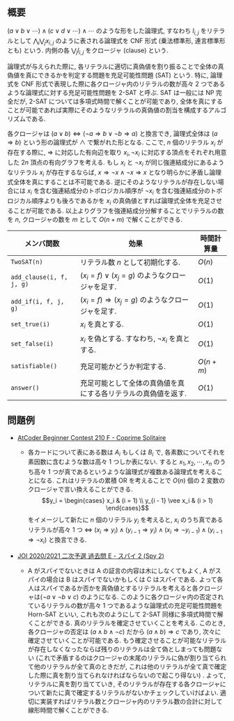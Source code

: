 ## 概要
$(a \vee b \vee \cdots) \wedge (c \vee d \vee \cdots) \wedge \cdots$ のような形をした論理式, すなわち $l_{i,j}$ をリテラルとして $\bigwedge_i \bigvee_j x_{i,j}$ のように表される論理式を CNF 形式 (乗法標準形, 連言標準形とも) という. 内側の各 $\bigvee_j l_{i,j}$ をクロージャ (clause) という.

論理式が与えられた際に, 各リテラルに適切に真偽値を割り振ることで全体の真偽値を真にできるかを判定する問題を充足可能性問題 (SAT) という. 特に, 論理式を CNF 形式で表現した際に各クロージャ内のリテラルの数が高々 2 つであるような論理式に対する充足可能性問題を 2-SAT と呼ぶ. SAT は一般には NP 完全だが, 2-SAT については多項式時間で解くことが可能であり, 全体を真にすることが可能であれば実際にそのようなリテラルの真偽値の割当を構成するアルゴリズムである.

各クロージャは $(a \vee b) \iff (\neg a \Rightarrow b \vee \neg b \Rightarrow a)$ と換言でき, 論理式全体は $(a \Rightarrow b)$ という形の論理式が $\wedge$ で繋がれた形となる. ここで, $n$ 個のリテラル $x_i$ が存在する際に, $\Rightarrow$ に対応した有向辺を取り $x_i, \neg x_i$ に対応する頂点をそれぞれ用意した $2n$ 頂点の有向グラフを考える. もし $x_i$ と $\neg x_i$ が同じ強連結成分にあるようなリテラル $x_i$ が存在するならば, $x \Rightarrow \neg x \wedge \neg x \Rightarrow x$ となり明らかに矛盾し論理式全体を真にすることは不可能である. 逆にそのようなリテラルが存在しない場合には $x_i$ を含む強連結成分のトポロジカル順序が $\neg x_i$ を含む強連結成分のトポロジカル順序よりも後ろであるかを $x_i$ の真偽値とすれば論理式全体を充足させることが可能である. 以上よりグラフを強連結成分分解することでリテラルの数を $n$, クロージャの数を $m$ として $O(n + m)$ で解くことができる.

| メンバ関数               | 効果                                                          | 時間計算量 |
| ------------------------ | ------------------------------------------------------------- | ---------- |
| `TwoSAT(n)`              | リテラル数 $n$ として初期化する.                              | $O(n)$     |
| `add_clause(i, f, j, g)` | $(x_i = f) \vee (x_j = g)$ のようなクロージャを足す.          | $O(1)$     |
| `add_if(i, f, j, g)`     | $(x_i = f) \Rightarrow (x_j = g)$ のようなクロージャを足す.   | $O(1)$     |
| `set_true(i)`            | $x_i$ を真とする.                                             | $O(1)$     |
| `set_false(i)`           | $x_i$ を偽とする. すなわち, $\neg x_i$ を真とする.            | $O(1)$     |
| `satisfiable()`          | 充足可能かどうか判定する.                                     | $O(n + m)$ |
| `answer()`               | 充足可能として全体の真偽値を真にする各リテラルの真偽値を返す. | $O(1)$     |

## 問題例
- [AtCoder Beginner Contest 210 F - Coprime Solitaire](https://atcoder.jp/contests/abc210/tasks/abc210_f)
  - 各カードについて表にある数は $A_i$ もしくは $B_i$ で, 各素数についてそれを素因数に含むような数は高々 1 つしか表にない. すると $x_1, x_2, \cdots, x_n$ のうち高々 1 つが真であるというような論理式が複数ある論理式を考えることになる. これはリテラルの累積 OR を考えることで $O(n)$ 個の 2 変数のクロージャで言い換えることができる.
  $$y_i = \begin{cases}
    x_i                     & (i = 1) \\
    y_{i - 1} \vee x_i      & (i > 1)
  \end{cases}$$
  をイメージして新たに $n$ 個のリテラル $y_i$ を考えると, $x_i$ のうち真であるリテラルが高々 1 つ $\iff$ $(x_i \Rightarrow y_i) \wedge (y_{i - 1} \Rightarrow y_i) \wedge (x_i \Rightarrow \neg y_{i - 1}) \wedge (y_{i - 1} \Rightarrow \neg x_i)$ と換言できる.

- [JOI 2020/2021 二次予選 過去問 E - スパイ 2 (Spy 2)](https://atcoder.jp/contests/joi2021yo2/tasks/joi2021_yo2_e)
  - A がスパイでないときは A の証言の内容は木にしなくてもよく, A がスパイの場合は B はスパイでないかもしくは C はスパイである. よって各人はスパイであるか否かを真偽値とするリテラルを考えると各クロージャは$(\neg a \vee \neg b \vee c)$ のようになる. このように各クロージャ内の否定されているリテラルの数が高々 1 つであるような論理式の充足可能性問題を Horn-SAT といい, これも次のようにして 2-SAT 同様に多項式時間で解くことができる. 真のリテラルを確定させていくことを考える. このとき, 各クロージャの否定は $(a \wedge b \wedge \neg c)$ だから $(a \wedge b) \Rightarrow c$ であり, 次々に確定させていくことが可能である. もう確定させることが可能なリテラルが存在しなくなったならば残りのリテラルは全て偽としまっても問題ない (これで矛盾するのはクロージャの末尾のリテラルに偽が割り当てられて他のリテラルが全て真のときだが, これは他のリテラルが全て真で確定した際に真を割り当てられなければならないので起こり得ない) . よって, リテラルに真を割り当てていき, そのリテラルが存在する各クロージャについて新たに真で確定するリテラルがないかチェックしていけばよい. 適切に実装すればリテラル数とクロージャ内のリテラル数の合計に対して線形時間で解くことができる.